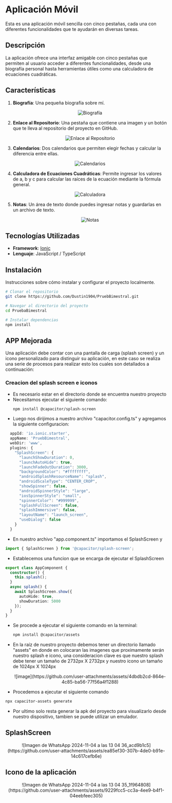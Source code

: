 # Aplicación Móvil 

Esta es una aplicación móvil sencilla con cinco pestañas, cada una con diferentes funcionalidades que te ayudarán en diversas tareas.

## Descripción

La aplicación ofrece una interfaz amigable con cinco pestañas que permiten al usuario acceder a diferentes funcionalidades, desde una biografía personal hasta herramientas útiles como una calculadora de ecuaciones cuadráticas.

## Características

1. **Biografía**: Una pequeña biografía sobre mí.
   <div align="center">
     <img src="https://github.com/user-attachments/assets/be064859-53be-4dd3-84a0-5acb9ae92b00" alt="Biografía" />
   </div>

2. **Enlace al Repositorio**: Una pestaña que contiene una imagen y un botón que te lleva al repositorio del proyecto en GitHub.
   <div align="center">
     <img src="https://github.com/user-attachments/assets/37f7477d-da56-464a-932a-9a547e7b02a0" alt="Enlace al Repositorio" />
   </div>

3. **Calendarios**: Dos calendarios que permiten elegir fechas y calcular la diferencia entre ellas.
   <div align="center">
     <img src="https://github.com/user-attachments/assets/92411c1a-fb1b-455c-a6f3-eeb55904f123" alt="Calendarios" />
   </div>

4. **Calculadora de Ecuaciones Cuadráticas**: Permite ingresar los valores de a, b y c para calcular las raíces de la ecuación mediante la fórmula general.
   <div align="center">
     <img src="https://github.com/user-attachments/assets/6c6484d3-f3e7-434b-8f27-03c72bd03831" alt="Calculadora" />
   </div>

5. **Notas**: Un área de texto donde puedes ingresar notas y guardarlas en un archivo de texto.
   <div align="center">
     <img src="https://github.com/user-attachments/assets/8dd5eaec-5774-4e57-b174-d8d596f7372d" alt="Notas" />
   </div>


## Tecnologías Utilizadas

- **Framework**: [Ionic](https://ionicframework.com/)
- **Lenguaje**: JavaScript / TypeScript

## Instalación

Instrucciones sobre cómo instalar y configurar el proyecto localmente.

```bash
# Clonar el repositorio
git clone https://github.com/Dustin1904/PruebBimestral.git

# Navegar al directorio del proyecto
cd PruebaBimestral

# Instalar dependencias
npm install
```
## APP Mejorada
Una aplicación debe contar con una pantalla de carga (splash screen) y un icono personalizado para distinguir su aplicación, en este caso se realiza una serie de procesos para realizar esto los cuales son detallados a continuación: 
### Creacion del splash screen e iconos
- Es necesario estar en el directorio donde se encuentra nuestro proyecto
- Necesitamos ejecutar el siguiente comando:
  ```bash
  npm install @capacitor/splash-screen
  ```
- Luego nos dirijimos a nuestro archivo "capacitor.config.ts" y agregamos la siguiente configuracion: 
```ts
  appId: 'io.ionic.starter',
  appName: 'PruebBimestral',
  webDir: 'www',
  plugins: {
    "SplashScreen": {
      "launchShowDuration": 0,
      "launchAutoHide": true,
      "launchFadeOutDuration": 3000,
      "backgroundColor": "#ffffffff",
      "androidSplashResourceName": "splash",
      "androidScaleType": "CENTER_CROP",
      "showSpinner": false,
      "androidSpinnerStyle": "large",
      "iosSpinnerStyle": "small",
      "spinnerColor": "#999999",
      "splashFullScreen": false,
      "splashImmersive": false,
      "layoutName": "launch_screen",
      "useDialog": false
    }
  }
```
- En nuestro archivo "app.component.ts" importamos el SplashScreen y 
```ts
import { SplashScreen } from '@capacitor/splash-screen';
```
- Establecemos una funcion que se encarga de ejecutar el SplashScreen
```ts
export class AppComponent {
  constructor() {
    this.splash();
  }
  async splash() {
    await SplashScreen.show({
      autoHide: true,
      showDuration: 5000
    });
  }
}
```
- Se procede a ejecutar el siguiente comando en la terminal:
  ```bash
  npm install @capacitor/assets
  ```
- En la raíz de nuestro proyecto debemos tener un directorio llamado "assets" en donde en colocaran las imagenes que proximamente serán nuestro splash e icono, una consideracion clave es que nuestro splash debe tener un tamaño de 2732px X 2732px y nuestro icono un tamaño de 1024px X 1024px
  <div align="center">
    ![image](https://github.com/user-attachments/assets/4dbdb2cd-864e-4c85-ba56-77f56a4f1288)

  </div>

- Procedemos a ejecutar el siguiente comando
```bash
npx capacitor-assets generate
```
- Por ultimo solo resta generar la apk del proyecto para visualizarlo desde nuestro dispositivo, tambien se puede utilizar un emulador.

## SplashScreen
<div align="center">
  ![Imagen de WhatsApp 2024-11-04 a las 13 04 36_acd9b1c5](https://github.com/user-attachments/assets/ea85ef30-307b-4de0-b91e-14c617cefb6e)

</div>

## Icono de la aplicación
<div align="center">
  ![Imagen de WhatsApp 2024-11-04 a las 13 04 35_1f964808](https://github.com/user-attachments/assets/9229fcc5-cc3a-4ee9-b4f1-04eebfeec305)

</div>
